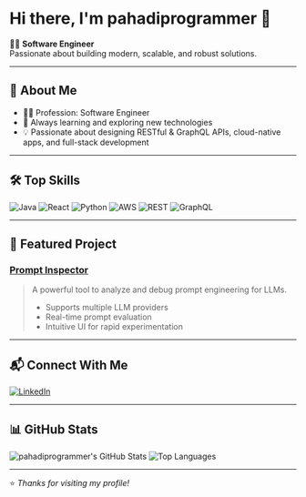 # Hi there, I'm pahadiprogrammer 👋

👨‍💻 **Software Engineer**  
Passionate about building modern, scalable, and robust solutions.

---

## 🚀 About Me

- 🧑‍💻 Profession: Software Engineer
- 🌱 Always learning and exploring new technologies
- 💡 Passionate about designing RESTful & GraphQL APIs, cloud-native apps, and full-stack development

---

## 🛠️ Top Skills

![Java](https://img.shields.io/badge/Java-%23ED8B00.svg?style=flat&logo=java&logoColor=white)
![React](https://img.shields.io/badge/React-%2320232a.svg?style=flat&logo=react&logoColor=%2361DAFB)
![Python](https://img.shields.io/badge/Python-%2314354C.svg?style=flat&logo=python&logoColor=white)
![AWS](https://img.shields.io/badge/AWS-%23FF9900.svg?style=flat&logo=amazon-aws&logoColor=white)
![REST](https://img.shields.io/badge/REST-API-blue?style=flat)
![GraphQL](https://img.shields.io/badge/GraphQL-E10098.svg?style=flat&logo=graphql&logoColor=white)

---

## 🌟 Featured Project

### [Prompt Inspector](https://github.com/pahadiprogrammer/prompt-inspector)
> A powerful tool to analyze and debug prompt engineering for LLMs.  
> - Supports multiple LLM providers  
> - Real-time prompt evaluation  
> - Intuitive UI for rapid experimentation

---

## 📬 Connect With Me

[![LinkedIn](https://img.shields.io/badge/LinkedIn-blue?style=flat&logo=linkedin&logoColor=white)](https://www.linkedin.com/in/yksr/)

---

## 📊 GitHub Stats

![pahadiprogrammer's GitHub Stats](https://github-readme-stats.vercel.app/api?username=pahadiprogrammer&show_icons=true&theme=radical)
![Top Languages](https://github-readme-stats.vercel.app/api/top-langs/?username=pahadiprogrammer&layout=compact&theme=radical)

---

⭐️ _Thanks for visiting my profile!_  

